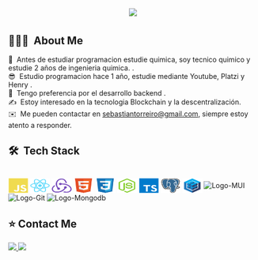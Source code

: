 <h1 align="center">
  <a href="https://git.io/typing-svg">
    <img src="https://readme-typing-svg.herokuapp.com/?font=Fira+Code&pause=1000&color=9AAE2F7B&width=435&lines=%C2%A1Bienvenid%40!;mi+nombre+es+Sebastian+Torreiro;soy+full+stack+developer">
  </a>
</h1>

## 👨🏻‍💻 &nbsp;About Me

🧐 &nbsp;Antes de estudiar programacion estudie quimica, soy tecnico quimico y estudie 2 años de ingenieria quimica. .\
😎 &nbsp;Estudio programacion hace 1 año, estudie mediante Youtube, Platzi y Henry .\
🤖 &nbsp;Tengo preferencia por el desarrollo backend .\
✍️ &nbsp;Estoy interesado en la tecnologia Blockchain y la descentralización.\
✉️ &nbsp;Me pueden contactar en sebastiantorreiro@gmail.com, siempre estoy atento a responder.

 
 ## 🛠 &nbsp;Tech Stack
 
 <div style="display: inline_block"><br>
  <img align="center" alt="Logo-Js" height="30" width="40" src="https://raw.githubusercontent.com/devicons/devicon/master/icons/javascript/javascript-plain.svg">
  <img align="center" alt="Logo-React" height="30" width="40" src="https://raw.githubusercontent.com/devicons/devicon/master/icons/react/react-original.svg">
  <img align="center" alt="Logo-Redux" height="30" width="40" src="https://github.com/devicons/devicon/blob/master/icons/redux/redux-original.svg">
  <img align="center" alt="Logo-HTML" height="30" width="40" src="https://raw.githubusercontent.com/devicons/devicon/master/icons/html5/html5-original.svg">
  <img align="center" alt="Logo-CSS" height="30" width="40" src="https://raw.githubusercontent.com/devicons/devicon/master/icons/css3/css3-original.svg">
  <img align="center" alt="Logo-Nodejs" height="30" width="40" src="https://github.com/devicons/devicon/blob/master/icons/nodejs/nodejs-original.svg">
  <img align="center" alt="Logo-Ts" height="30" width="40" src="https://raw.githubusercontent.com/devicons/devicon/master/icons/typescript/typescript-plain.svg">
  <img align="center" alt="Logo-postgreSQL" height="30" width="40" src="https://github.com/devicons/devicon/blob/master/icons/postgresql/postgresql-original.svg">
  <img align="center" alt="Logo-sequelize" height="30" width="40" src="https://github.com/devicons/devicon/blob/master/icons/sequelize/sequelize-original.svg">
  <img align="center" alt="Logo-MUI" height="30" width="40" src="https://mui.com/static/logo.png"/>
  <img align="center" alt="Logo-Git" height="30" width="40"  src="https://git-scm.com/images/logos/downloads/Git-Icon-1788C.png"/>
  <img align="center" alt="Logo-Mongodb" height="30" width="40" src="https://www.svgrepo.com/show/331488/mongodb.svg" />
</div>
 
 ###
 
 
## :star: Contact Me
 
<div> 
  <a href="https://www.linkedin.com/in/sebastian-torreiro/" target="_blank">
    <img src="https://img.shields.io/badge/-LinkedIn-%230077B5?style=for-the-badge&logo=linkedin&logoColor=white" target="_blank">
  </a>

  <a href = "mailto:sebastiantorreiro@gmail.com">
   <img src="https://img.shields.io/badge/-Gmail-%23333?style=for-the-badge&logo=gmail&logoColor=white" target="_blank">
  </a>
  

 
</div>
